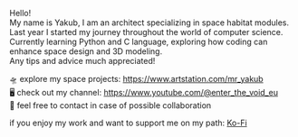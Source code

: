 Hello!  
My name is Yakub, I am an architect specializing in space habitat modules.  
Last year I started my journey throughout the world of computer science.  
Currently learning Python and C language, exploring how coding can enhance space design and 3D modeling.  
Any tips and advice much appreciated!

🛸 explore my space projects: https://www.artstation.com/mr_yakub  
🖥️ check out my channel: https://www.youtube.com/@enter_the_void_eu  
📡 feel free to contact in case of possible collaboration  

if you enjoy my work and want to support me on my path:
[Ko-Fi](https://ko-fi.com/jakubpietryszyn)

<!--
**yakub808/yakub808** is a ✨ _special_ ✨ repository because its `README.md` (this file) appears on your GitHub profile.

Here are some ideas to get you started:

- 🔭 I’m currently working on ...
- 🌱 I’m currently learning ...
- 👯 I’m looking to collaborate on ...
- 🤔 I’m looking for help with ...
- 💬 Ask me about ...
- 📫 How to reach me: ...
- 😄 Pronouns: ...
- ⚡ Fun fact: ...
-->
